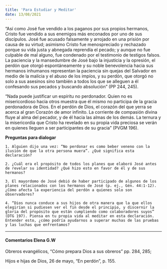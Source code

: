 ```yaml
---
title: 'Para Estudiar y Meditar'
date: 13/08/2021
---
```


“Así como José fue vendido a los paganos por sus propios hermanos, Cristo fue vendido a sus enemigos más enconados por uno de sus discípulos. José fue acusado falsamente y arrojado en una prisión por causa de su virtud; asimismo Cristo fue menospreciado y rechazado porque su vida justa y abnegada reprendía el pecado; y aunque no fue culpable de mal alguno, fue condenado por el testimonio de testigos falsos. La paciencia y la mansedumbre de José bajo la injusticia y la opresión, el perdón que otorgó espontáneamente y su noble benevolencia hacia sus hermanos inhumanos representan la paciencia sin quejas del Salvador en medio de la malicia y el abuso de los impíos, y su perdón, que otorgó no solo a sus asesinos sino también a todos los que se alleguen a él confesando sus pecados y buscando absolución” (PP 244, 245).

“Nada puede justificar un espíritu no perdonador. Quien no es misericordioso hacia otros muestra que él mismo no participa de la gracia perdonadora de Dios. En el perdón de Dios, el corazón del que yerra se acerca al gran Corazón de amor infinito. La corriente de compasión divina fluye al alma del pecador, y de él hacia las almas de los demás. La ternura y la misericordia que Cristo ha revelado en su propia vida preciosa se verán en quienes lleguen a ser participantes de su gracia” (PVGM 196).

**Preguntas para dialogar**

`1. Alguien dijo una vez: “No perdonar es como beber veneno con la ilusión de que la otra persona muera”. ¿Qué significa esta declaración?`

`2. ¿Cuál era el propósito de todos los planes que elaboró José antes de revelar su identidad? ¿Qué hizo esto en favor de él y de sus hermanos?`

`3. El mayordomo de José debió de haber participado de algunos de los planes relacionados con los hermanos de José (p. ej., Gén. 44:1-12). ¿Cómo afecta la experiencia del perdón a quienes solo son observadores?`

`4. “Dios nunca conduce a sus hijos de otra manera que la que ellos elegirían si pudiesen ver el fin desde el principio, y discernir la gloria del propósito que están cumpliendo como colaboradores suyos” (DTG 197). Piensa en tu propia vida al meditar en esta declaración. Entender esto, ¿cómo podría ayudarnos a superar muchas de las pruebas y las luchas que enfrentamos?`

---

#### Comentarios Elena G.W

Obreros evangélicos, “Cómo prepara Dios a sus obreros” pp. 284, 285;

Hijos e hijas de Dios, 26 de mayo, “En perdón”, p. 155.